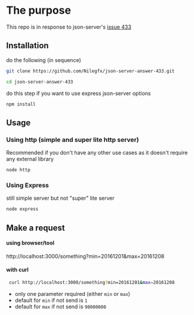 # The purpose 
This repo is in response to json-server's [issue 433](https://github.com/typicode/json-server/issues/433)

## Installation
do the following (in sequence)

```sh
git clone https://github.com/Nilegfx/json-server-answer-433.git
```
```sh 
cd json-server-answer-433
`````

do this step if you want to use express json-server options
```sh 
npm install
```

## Usage

### Using http (simple and super lite http server)
Recommended if you don't have any other use cases as it doesn't require any external library
```sh
node http
```

### Using Express
still simple server but not "super" lite server

```sh 
node express
```


## Make a request

#### using browser/tool

http://localhost:3000/something?min=20161201&max=20161208

#### with curl
```sh
 curl http://localhost:3000/something?min=20161201&max=20161208
```

* only one parameter required (either `min` or `max`)
* default for `min` if not send is `1`
* default for `max` if not send is `90000000`